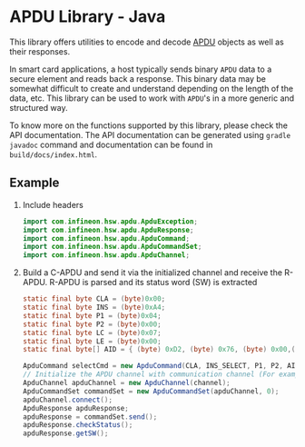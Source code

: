 # APDU Library - Java

This library offers utilities to encode and decode [APDU](https://en.wikipedia.org/wiki/Smart_card_application_protocol_data_unit) objects as well as their responses.

In smart card applications, a host typically sends binary `APDU` data to a secure element and reads back a response. This binary data may be somewhat difficult to create and understand depending on the length of the data, etc. This library can be used to work with `APDU`'s in a more generic and structured way.

To know more on the functions supported by this library, please check the API documentation. The API documentation can be generated using `gradle javadoc` command and documentation can be found in `build/docs/index.html`.

## Example

1. Include headers

   ```java
   import com.infineon.hsw.apdu.ApduException;
   import com.infineon.hsw.apdu.ApduResponse;
   import com.infineon.hsw.apdu.ApduCommand;
   import com.infineon.hsw.apdu.ApduCommandSet;
   import com.infineon.hsw.apdu.ApduChannel;
   ```

2. Build a C-APDU and send it via the initialized channel and receive the R-APDU. R-APDU is parsed and its status word (SW) is extracted

   ```java
   static final byte CLA = (byte)0x00;
   static final byte INS = (byte)0xA4;
   static final byte P1 = (byte)0x04;
   static final byte P2 = (byte)0x00;
   static final byte LC = (byte)0x07;
   static final byte LE = (byte)0x00;
   static final byte[] AID = { (byte) 0xD2, (byte) 0x76, (byte) 0x00,(byte) 0x00, (byte) 0x85, (byte) 0x01,(byte) 0x01 };

   ApduCommand selectCmd = new ApduCommand(CLA, INS_SELECT, P1, P2, AID, LE);
   // Initialize the APDU channel with communication channel (For example, PCSC )
   ApduChannel apduChannel = new ApduChannel(channel);
   ApduCommandSet commandSet = new ApduCommandSet(apduChannel, 0);
   apduChannel.connect();
   ApduResponse apduResponse;
   apduResponse = commandSet.send();
   apduResponse.checkStatus();
   apduResponse.getSW();

   ```
